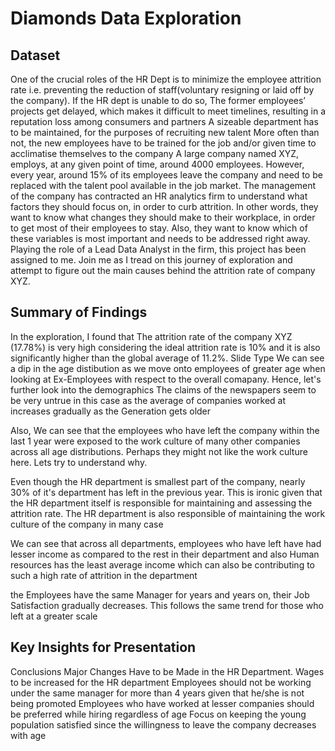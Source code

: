 # Diamonds Data Exploration

## Dataset

One of the crucial roles of the HR Dept is to minimize the employee attrition rate i.e. preventing the reduction of staff(voluntary resigning or laid off by the company). If the HR dept is unable to do so,
The former employees’ projects get delayed, which makes it difficult to meet timelines, resulting in a reputation loss among consumers and partners
A sizeable department has to be maintained, for the purposes of recruiting new talent
More often than not, the new employees have to be trained for the job and/or given time to acclimatise themselves to the company
A large company named XYZ, employs, at any given point of time, around 4000 employees. However, every year, around 15% of its employees leave the company and need to be replaced with the talent pool available in the job market.
The management of the company has contracted an HR analytics firm to understand what factors they should focus on, in order to curb attrition. In other words, they want to know what changes they should make to their workplace, in order to get most of their employees to stay. Also, they want to know which of these variables is most important and needs to be addressed right away.
Playing the role of a Lead Data Analyst in the firm, this project has been assigned to me. Join me as I tread on this journey of exploration and attempt to figure out the main causes behind the attrition rate of company XYZ.


## Summary of Findings

In the exploration, I found that 
The attrition rate of the company XYZ (17.78%) is very high considering the ideal attrition rate is 10% and it is also significantly higher than the global average of 11.2%. 
Slide Type
We can see a dip in the age distibution as we move onto employees of greater age when looking at Ex-Employees with respect to the overall comapany. Hence, let's further look into the demographics
The claims of the newspapers seem to be very untrue in this case as the average of companies worked at increases gradually as the Generation gets older

Also, We can see that the employees who have left the company within the last 1 year were exposed to the work culture of many other companies across all age distributions. Perhaps they might not like the work culture here. Lets try to understand why.

Even though the HR department is smallest part of the company, nearly 30% of it's department has left in the previous year. This is ironic given that the HR department itself is responsible for maintaining and assessing the attrition rate. The HR department is also responsible of maintaining the work culture of the company in many case

We can see that across all departments, employees who have left have had lesser income as compared to the rest in their department and also Human resources has the least average income which can also be contributing to such a high rate of attrition in the department

the Employees have the same Manager for years and years on, their Job Satisfaction gradually decreases. This follows the same trend for those who left at a greater scale

## Key Insights for Presentation

Conclusions
Major Changes Have to be Made in the HR Department.
Wages to be increased for the HR department
Employees should not be working under the same manager for more than 4 years given that he/she is not being promoted
Employees who have worked at lesser companies should be preferred while hiring regardless of age
Focus on keeping the young population satisfied since the willingness to leave the company decreases with age
